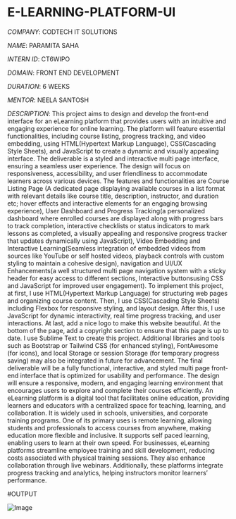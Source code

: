 # E-LEARNING-PLATFORM-UI

*COMPANY*: CODTECH IT SOLUTIONS

*NAME*: PARAMITA SAHA

*INTERN ID*: CT6WIPO

*DOMAIN*: FRONT END DEVELOPMENT

*DURATION*: 6 WEEKS

*MENTOR*: NEELA SANTOSH

*DESCRIPTION*: This project aims to design and develop the front-end interface for an eLearning platform that provides users with an intuitive and engaging experience for online learning. The platform will feature essential functionalities, including course listing, progress tracking, and video embedding, using HTML(Hypertext Markup Language), CSS(Cascading Style Sheets), and JavaScript to create a dynamic and visually appealing interface. The deliverable is a styled and interactive multi page interface, ensuring a seamless user experience. The design will focus on responsiveness, accessibility, and user friendliness to accommodate learners across various devices. The features and functionalities are Course Listing Page (A dedicated page displaying available courses in a list format with relevant details like course title, description, instructor, and duration etc; hover effects and interactive elements for an engaging browsing experience), User Dashboard and Progress Tracking(a personalized dashboard where enrolled courses are displayed along with progress bars to track completion, interactive checklists or status indicators to mark lessons as completed, a visually appealing and responsive progress tracker that updates dynamically using JavaScript), Video Embedding and Interactive Learning(Seamless integration of embedded videos from sources like YouTube or self hosted videos, playback controls with custom styling to maintain a cohesive design), navigation and UI/UX Enhancements(a well structured multi page navigation system with a sticky header for easy access to different sections, Interactive buttonsusing CSS and JavaScript for improved user engagement). To implement this project, at first, I use HTML(Hypertext Markup Language) for structuring web pages and organizing course content. Then, I use CSS(Cascading Style Sheets) including Flexbox for responsive styling, and layout design. After this, I use JavaScript for dynamic interactivity, real time progress tracking, and user interactions. At last, add a nice logo to make this website beautiful. At the bottom of the page, add a copyright section to ensure that this page is up to date. I use Sublime Text to create this project. Additional libraries and tools such as Bootstrap or Tailwind CSS (for enhanced styling), FontAwesome (for icons), and local Storage or session Storage (for temporary progress saving) may also be integrated in future for advancement. The final deliverable will be a fully functional, interactive, and styled multi page front-end interface that is optimized for usability and performance. The design will ensure a responsive, modern, and engaging learning environment that encourages users to explore and complete their courses efficiently. An eLearning platform is a digital tool that facilitates online education, providing learners and educators with a centralized space for teaching, learning, and collaboration. It is widely used in schools, universities, and corporate training programs. One of its primary uses is remote learning, allowing students and professionals to access courses from anywhere, making education more flexible and inclusive. It supports self paced learning, enabling users to learn at their own speed. For businesses, eLearning platforms streamline employee training and skill development, reducing costs associated with physical training sessions. They also enhance collaboration through live webinars. Additionally, these platforms integrate progress tracking and analytics, helping instructors monitor learners’ performance.

#OUTPUT

![Image](https://github.com/user-attachments/assets/9fb6d4d5-6679-4a7a-82c4-6bc65205adb3)
